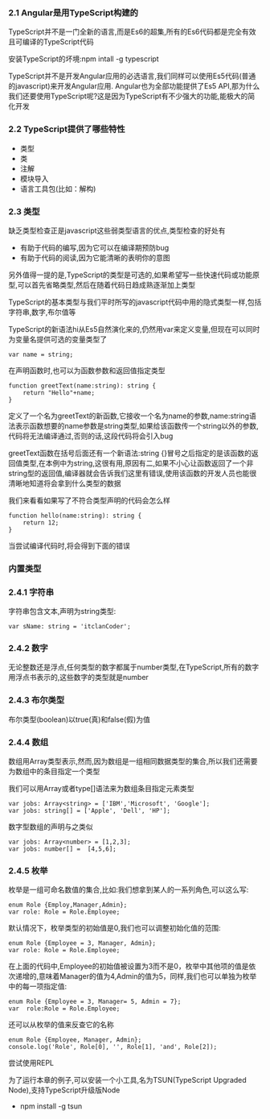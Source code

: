### 2.1 Angular是用TypeScript构建的

TypeScript并不是一门全新的语言,而是Es6的超集,所有的Es6代码都是完全有效且可编译的TypeScript代码

安装TypeScript的坏境:npm intall -g typescript

TypeScript并不是开发Angular应用的必选语言,我们同样可以使用Es5代码(普通的javascript)来开发Angular应用. Angular也为全部功能提供了Es5 API,那为什么我们还要使用TypeScript呢?这是因为TypeScript有不少强大的功能,能极大的简化开发

### 2.2 TypeScript提供了哪些特性

* 类型
* 类
* 注解
* 模块导入
* 语言工具包(比如：解构)

### 2.3 类型

缺乏类型检查正是javascript这些弱类型语言的优点,类型检查的好处有

* 有助于代码的编写,因为它可以在编译期预防bug
* 有助于代码的阅读,因为它能清晰的表明你的意图

另外值得一提的是,TypeScript的类型是可选的,如果希望写一些快速代码或功能原型,可以首先省略类型,然后在随着代码日趋成熟逐渐加上类型

TypeScript的基本类型与我们平时所写的javascript代码中用的隐式类型一样,包括字符串,数字,布尔值等

TypeScript的新语法hi从Es5自然演化来的,仍然用var来定义变量,但现在可以同时为变量名提供可选的变量类型了

```
var name = string;
```
在声明函数时,也可以为函数参数和返回值指定类型
```
function greetText(name:string): string {
    return "Hello"+name;
}
```

定义了一个名为greetText的新函数,它接收一个名为name的参数,name:string语法表示函数想要的name参数是string类型,如果给该函数传一个string以外的参数,代码将无法编译通过,否则的话,这段代码将会引入bug

greetText函数在括号后面还有一个新语法:string {}冒号之后指定的是该函数的返回值类型,在本例中为string,这很有用,原因有二,如果不小心让函数返回了一个非string型的返回值,编译器就会告诉我们这里有错误,使用该函数的开发人员也能很清晰地知道将会拿到什么类型的数据

我们来看看如果写了不符合类型声明的代码会怎么样

```
function hello(name:string): string {
    return 12;
}
```

当尝试编译代码时,将会得到下面的错误

### 内置类型

### 2.4.1 字符串

字符串包含文本,声明为string类型:

```
var sName: string = 'itclanCoder';
```

### 2.4.2 数字

无论整数还是浮点,任何类型的数字都属于number类型,在TypeScript,所有的数字用浮点书表示的,这些数字的类型就是number

### 2.4.3 布尔类型

布尔类型(boolean)以true(真)和false(假)为值

### 2.4.4 数组

数组用Array类型表示,然而,因为数组是一组相同数据类型的集合,所以我们还需要为数组中的条目指定一个类型

我们可以用Array<type>或者type[]语法来为数组条目指定元素类型
```
var jobs: Array<string> = ['IBM','Microsoft', 'Google'];
var jobs: string[] = ['Apple', 'Dell', 'HP'];
```
数字型数组的声明与之类似
```
var jobs: Array<number> = [1,2,3];
var jobs: number[] =  [4,5,6];
```

### 2.4.5 枚举

枚举是一组可命名数值的集合,比如:我们想拿到某人的一系列角色,可以这么写:
```
enum Role {Employ,Manager,Admin};
var role: Role = Role.Employee;
```
默认情况下，枚举类型的初始值是0,我们也可以调整初始化值的范围:
```
enum Role {Employee = 3, Manager, Admin};
var role: Role = Role.Employee;
```

在上面的代码中,Employee的初始值被设置为3而不是0，枚举中其他项的值是依次递增的,意味着Manager的值为4,Admin的值为5，同样,我们也可以单独为枚举中的每一项指定值:
```
enum Role {Employee = 3, Manager= 5, Admin = 7};
var  role:Role = Role.Employee;
```
还可以从枚举的值来反查它的名称
```
enum Role {Employee, Manager, Admin};
console.log('Role', Role[0], '', Role[1], 'and', Role[2]);
```

尝试使用REPL

为了运行本章的例子,可以安装一个小工具,名为TSUN(TypeScript Upgraded Node),支持TypeScript升级版Node
* npm install -g tsun 

